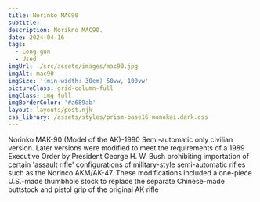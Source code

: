 ```yaml
---
title: Norinko MAC90
subtitle: 
description: Norikno MAC90.
date: 2024-04-16
tags:
  - Long-gun
  - Used
imgUrl: ./src/assets/images/mac90.jpg
imgAlt: mac90
imgSize: '(min-width: 30em) 50vw, 100vw'
pictureClass: grid-column-full
imgClass: img-full
imgBorderColor: '#a689ab'
layout: layouts/post.njk
css_library: /assets/styles/prism-base16-monokai.dark.css
---
```


Norinko MAK-90 (Model of the AK)-1990 Semi-automatic only civilian version. Later versions were modified to meet the requirements of a 1989 Executive Order by President George H. W. Bush prohibiting importation of certain 'assault rifle' configurations of military-style semi-automatic rifles such as the Norinco AKM/AK-47. These modifications included a one-piece U.S.-made thumbhole stock to replace the separate Chinese-made buttstock and pistol grip of the original AK rifle



